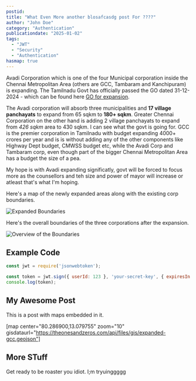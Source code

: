 ```yaml
---
postid:
title: "What Even More another blosafcasdg post For ????"
author: "John Doe"
category: "Authentication"
publicationdate: "2025-01-02"
tags:
  - "JWT"
  - "Security"
  - "Authentication"
hasmap: true
---
```


Avadi Corporation which is one of the four Municipal corporation inside the Chennai Metropolitan Area (others are GCC, Tambaram and Kanchipuram) is expanding. The Tamilnadu Govt has officially passed the GO dated 31-12-2024 - which can be found here [GO for expansion](https://www.tn.gov.in/kyg_template_tn/go.php?dep_id=MjE=&year=MjAyNA==).


The Avadi corporation will absorb three municipalities and **17 village panchayats** to expand from 65 sqkm to **180+ sqkm**. Greater Chennai Corporation on the other hand is adding 2 village panchayats to expand from *426 sqkm* area to 430 sqkm. I can see what the govt is going for. GCC is the premier corporation in Tamilnadu with budget expanding 4000+ crores per year and is is without adding any of the other components like Highway Dept budget, CMWSS budget etc, while the Avadi Corp and Tambaram corp, even though part of the bigger Chennai Metropolitan Area has a budget the size of a pea.


My hope is with Avadi expanding significatly, govt will be forced to focus more as the counsellors and teh size and power of mayor will increase or atleast that's what I'm hoping.

Here's a map of the newly expanded areas along with the existing corp boundaries.

![Expanded Boundaries](https://theonesandzeros.com/api/files/media/1/avadi-gcc-expansion.png "Expanded Boundaries")

Here's the overall boundaries of the three corporations after the expansion.

![Overview of the Boundaries](https://theonesandzeros.com/api/files/media/1/overview-final.png "Overview of the Boundaries")

## Example Code

```javascript
const jwt = require('jsonwebtoken');

const token = jwt.sign({ userId: 123 }, 'your-secret-key', { expiresIn: '1h' });
console.log(token);

```

## My Awesome Post

This is a post with maps embedded in it.

[map center="80.286900,13.079755" zoom="10" gisdataurl="https://theonesandzeros.com/api/files/gis/expanded-gcc.geojson"]


## More STuff

Get ready to be roaster you idiot. I;m tryuinggggg


